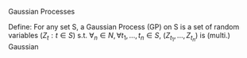 Gaussian Processes

Define: For any set S, a Gaussian Process (GP) on S is a set of random variables $(Z_t: t\in S)$ s.t. $\forall _n \in N, \forall t_1,...,t_n \in S$, ($Z_{t_1},...,Z_{t_n}$) is (multi.) Gaussian 